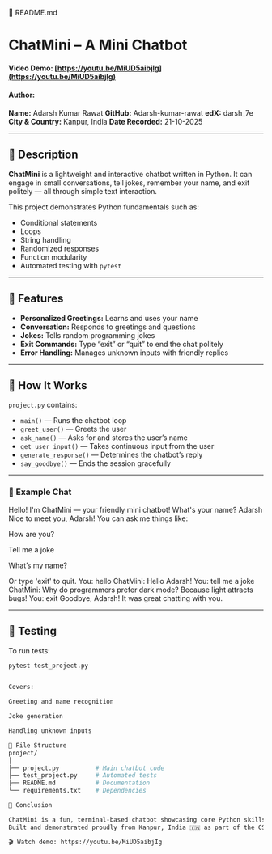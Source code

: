 📝 README.md
# ChatMini – A Mini Chatbot
#### Video Demo: [https://youtu.be/MiUD5aibjIg](https://youtu.be/MiUD5aibjIg)
#### Author:
**Name:** Adarsh Kumar Rawat
**GitHub:** Adarsh-kumar-rawat
**edX:** darsh_7e
**City & Country:** Kanpur, India
**Date Recorded:** 21-10-2025

---

## 🧠 Description

**ChatMini** is a lightweight and interactive chatbot written in Python.
It can engage in small conversations, tell jokes, remember your name, and exit politely — all through simple text interaction.

This project demonstrates Python fundamentals such as:
- Conditional statements
- Loops
- String handling
- Randomized responses
- Function modularity
- Automated testing with `pytest`

---

## 🤖 Features

- **Personalized Greetings:** Learns and uses your name
- **Conversation:** Responds to greetings and questions
- **Jokes:** Tells random programming jokes
- **Exit Commands:** Type “exit” or “quit” to end the chat politely
- **Error Handling:** Manages unknown inputs with friendly replies

---

## 🧩 How It Works

`project.py` contains:
- `main()` — Runs the chatbot loop
- `greet_user()` — Greets the user
- `ask_name()` — Asks for and stores the user’s name
- `get_user_input()` — Takes continuous input from the user
- `generate_response()` — Determines the chatbot’s reply
- `say_goodbye()` — Ends the session gracefully

---

### 💬 Example Chat


Hello! I'm ChatMini — your friendly mini chatbot!
What's your name? Adarsh
Nice to meet you, Adarsh! You can ask me things like:

How are you?

Tell me a joke

What’s my name?

Or type 'exit' to quit.
You: hello
ChatMini: Hello Adarsh!
You: tell me a joke
ChatMini: Why do programmers prefer dark mode? Because light attracts bugs!
You: exit
Goodbye, Adarsh! It was great chatting with you.


---

## 🧪 Testing

To run tests:
```bash
pytest test_project.py


Covers:

Greeting and name recognition

Joke generation

Handling unknown inputs

📁 File Structure
project/
│
├── project.py          # Main chatbot code
├── test_project.py     # Automated tests
├── README.md           # Documentation
└── requirements.txt    # Dependencies

🏁 Conclusion

ChatMini is a fun, terminal-based chatbot showcasing core Python skills and clean design.
Built and demonstrated proudly from Kanpur, India 🇮🇳 as part of the CS50P final project.

🎬 Watch demo: https://youtu.be/MiUD5aibjIg
